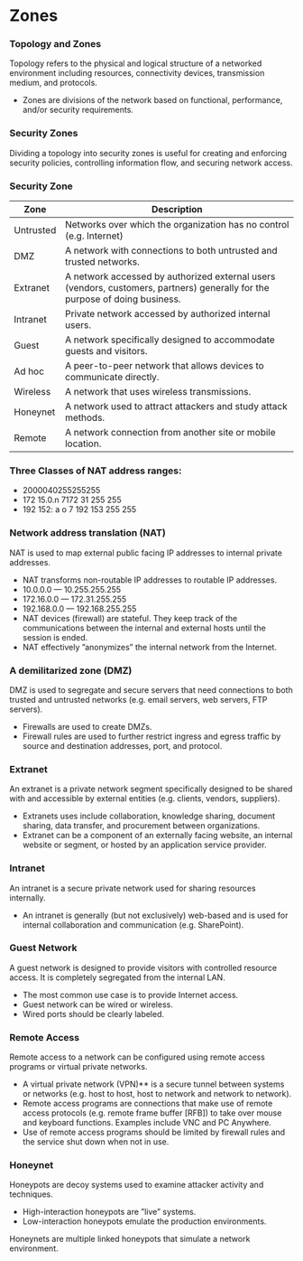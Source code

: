 # Zones
### Topology and Zones
Topology refers to the physical and logical structure of a networked environment including resources, connectivity devices, transmission medium, and protocols.
* Zones are divisions of the network based on functional, performance, and/or security requirements.

### Security Zones
Dividing a topology into security zones is useful for creating and enforcing security policies, controlling information flow, and securing network access.

### Security Zone
| Zone | Description |
|------|-------------|
| Untrusted | Networks over which the organization has no control (e.g. Internet)|
| DMZ | A network with connections to both untrusted and trusted networks.|
| Extranet | A network accessed by authorized external users (vendors, customers, partners) generally for the purpose of doing business.|
| Intranet | Private network accessed by authorized internal users.|
| Guest | A network specifically designed to accommodate guests and visitors.|
| Ad hoc | A peer-to-peer network that allows devices to communicate directly.|
| Wireless | A network that uses wireless transmissions.|
| Honeynet | A network used to attract attackers and study attack methods.|
| Remote | A network connection from another site or mobile location.|

### Three Classes of NAT address ranges:
* 2000040255255255
* 172 15.0.n 7172 31 255 255
* 192 152: a o 7 192 153 255 255


### Network address translation (NAT)
NAT is used to map external public facing IP addresses to internal private addresses.
* NAT transforms non-routable IP addresses to routable IP addresses.
* 10.0.0.0 — 10.255.255.255
* 172.16.0.0 — 172.31.255.255
* 192.168.0.0 — 192.168.255.255
* NAT devices (firewall) are stateful. They keep track of the communications between the internal and external hosts until the session is ended.
* NAT effectively ”anonymizes” the internal network from the Internet.

### A demilitarized zone (DMZ)
DMZ is used to segregate and secure servers that need connections to both trusted and untrusted networks (e.g. email servers, web servers, FTP servers).
* Firewalls are used to create DMZs.
* Firewall rules are used to further restrict ingress and egress traffic by source and destination addresses, port, and protocol.

### Extranet
An extranet is a private network segment specifically designed to be shared with and accessible by external entities (e.g. clients, vendors, suppliers).
* Extranets uses include collaboration, knowledge sharing, document sharing, data transfer, and procurement between organizations.
* Extranet can be a component of an externally facing website, an internal website or segment, or hosted by an application service provider.

### Intranet
An intranet is a secure private network used for sharing resources internally.
* An intranet is generally (but not exclusively) web-based and is used for internal collaboration and communication (e.g. SharePoint).

### Guest Network
A guest network is designed to provide visitors with controlled resource access. It is completely segregated from the internal LAN.
* The most common use case is to provide Internet access.
* Guest network can be wired or wireless.
* Wired ports should be clearly labeled.

### Remote Access
Remote access to a network can be configured using remote access programs or virtual private networks.
* A virtual private network (VPN)** is a secure tunnel between systems or networks (e.g. host to host, host to network and network to network).
* Remote access programs are connections that make use of remote access protocols (e.g. remote frame buffer [RFB]) to take over mouse and keyboard functions. Examples include VNC and PC Anywhere.
* Use of remote access programs should be limited by firewall rules and the service shut down when not in use.

### Honeynet
Honeypots are decoy systems used to examine attacker activity and techniques.
* High-interaction honeypots are ”live” systems.
* Low-interaction honeypots emulate the production environments.

Honeynets are multiple linked honeypots that simulate a
network environment.
